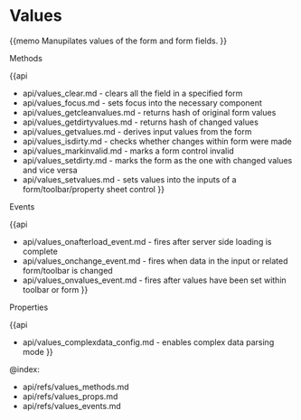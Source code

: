 Values 
=============


{{memo Manupilates values of the form and form fields. }}




<div class='h2'>Methods</div>

{{api
- api/values_clear.md - clears all the field in a specified form
- api/values_focus.md - sets focus into the necessary component
- api/values_getcleanvalues.md - returns hash of original form values
- api/values_getdirtyvalues.md - returns hash of changed values
- api/values_getvalues.md - derives input values from the form
- api/values_isdirty.md - checks whether changes within form were made
- api/values_markinvalid.md - marks a form control invalid
- api/values_setdirty.md - marks the form as the one with changed values and vice versa
- api/values_setvalues.md - sets values into the inputs of a form/toolbar/property sheet control
}}


<div class='h2'>Events</div>


{{api
- api/values_onafterload_event.md - fires after server side loading is complete
- api/values_onchange_event.md - fires when data in the input or related form/toolbar is changed
- api/values_onvalues_event.md - fires after values have been set within toolbar or form
}}


<div class='h2'>Properties</div>

{{api
- api/values_complexdata_config.md - enables complex data parsing mode
}}





@index:
- api/refs/values_methods.md
- api/refs/values_props.md
- api/refs/values_events.md

